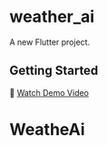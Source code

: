 # weather_ai

A new Flutter project.

## Getting Started

🎥 [Watch Demo Video](https://drive.google.com/file/d/1EI6FWhnznAAgdkt5G_R4aPzpNqqD0lqI/view?usp=drive_link)



# WeatheAi
